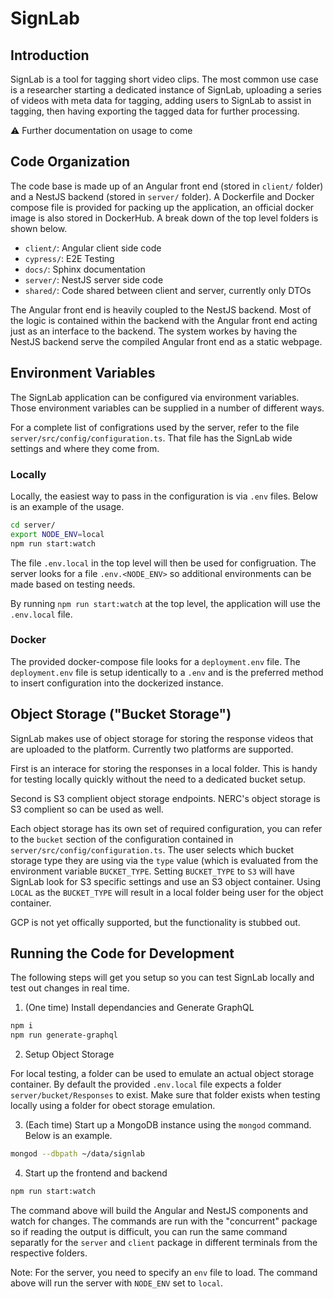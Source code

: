 # SignLab

## Introduction

SignLab is a tool for tagging short video clips. The most common use case
is a researcher starting a dedicated instance of SignLab, uploading a
series of videos with meta data for tagging, adding users to SignLab to
assist in tagging, then having exporting the tagged data for further
processing.

:warning: Further documentation on usage to come

## Code Organization

The code base is made up of an Angular front end (stored in `client/` folder)
and a NestJS backend (stored in `server/` folder). A Dockerfile and Docker
compose file is provided for packing up the application, an official
docker image is also stored in DockerHub. A break down of the top level folders
is shown below.

* `client/`: Angular client side code
* `cypress/`: E2E Testing
* `docs/`: Sphinx documentation
* `server/`: NestJS server side code
* `shared/`: Code shared between client and server, currently only DTOs

The Angular front end is heavily coupled to the NestJS backend. Most of the
logic is contained within the backend with the Angular front end acting
just as an interface to the backend. The system workes by having the NestJS
backend serve the compiled Angular front end as a static webpage.

## Environment Variables

The SignLab application can be configured via environment variables. Those
environment variables can be supplied in a number of different ways.

For a complete list of configrations used by the server, refer to the file
`server/src/config/configuration.ts`. That file has the SignLab wide settings
and where they come from.

### Locally

Locally, the easiest way to pass in the configuration is via `.env` files.
Below is an example of the usage.

```bash
cd server/
export NODE_ENV=local
npm run start:watch
```

The file `.env.local` in the top level will then be used for configruation.
The server looks for a file `.env.<NODE_ENV>` so additional environments can
be made based on testing needs.

By running `npm run start:watch` at the top level, the application will use the
`.env.local` file.

### Docker

The provided docker-compose file looks for a `deployment.env` file. The
`deployment.env` file is setup identically to a `.env` and is the preferred
method to insert configuration into the dockerized instance.

## Object Storage ("Bucket Storage")

SignLab makes use of object storage for storing the response videos that
are uploaded to the platform. Currently two platforms are supported.

First is an interace for storing the responses in a local folder. This is
handy for testing locally quickly without the need to a dedicated bucket
setup.

Second is S3 complient object storage endpoints. NERC's object storage is S3
complient so can be used as well.

Each object storage has its own set of required configuration, you
can refer to the `bucket` section of the configuration contained
in `server/src/config/configuration.ts`. The user selects which bucket storage
type they are using via the `type` value (which is evaluated from the
environment variable `BUCKET_TYPE`.  Setting `BUCKET_TYPE` to `S3` will
have SignLab look for S3 specific settings and use an S3 object container.
Using `LOCAL` as the `BUCKET_TYPE` will result in a local folder being
user for the object container.

GCP is not yet offically supported, but the functionality is stubbed out.

## Running the Code for Development

The following steps will get you setup so you can test SignLab locally and
test out changes in real time.

1. (One time) Install dependancies and Generate GraphQL

```bash
npm i
npm run generate-graphql
```

2. Setup Object Storage

For local testing, a folder can be used to emulate an actual object storage
container. By default the provided `.env.local` file expects a folder
`server/bucket/Responses` to exist. Make sure that folder exists when testing
locally using a folder for obect storage emulation.

3. (Each time) Start up a MongoDB instance using the `mongod` command. Below is
an example.

```bash
mongod --dbpath ~/data/signlab
```

4. Start up the frontend and backend

```bash
npm run start:watch
```

The command above will build the Angular and NestJS components and watch
for changes. The commands are run with the "concurrent" package so if reading
the output is difficult, you can run the same command separatly for the
`server` and `client` package in different terminals from the respective
folders.

Note: For the server, you need to specify an `env` file to load. The command
above will run the server with `NODE_ENV` set to `local`.
